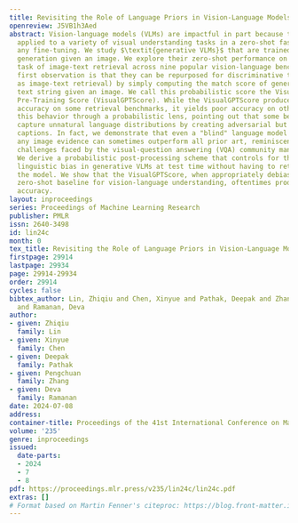```yaml
---
title: Revisiting the Role of Language Priors in Vision-Language Models
openreview: J5VB1h3Aed
abstract: Vision-language models (VLMs) are impactful in part because they can be
  applied to a variety of visual understanding tasks in a zero-shot fashion, without
  any fine-tuning. We study $\textit{generative VLMs}$ that are trained for next-word
  generation given an image. We explore their zero-shot performance on the illustrative
  task of image-text retrieval across nine popular vision-language benchmarks. Our
  first observation is that they can be repurposed for discriminative tasks (such
  as image-text retrieval) by simply computing the match score of generating a particular
  text string given an image. We call this probabilistic score the Visual Generative
  Pre-Training Score (VisualGPTScore). While the VisualGPTScore produces near-perfect
  accuracy on some retrieval benchmarks, it yields poor accuracy on others. We analyze
  this behavior through a probabilistic lens, pointing out that some benchmarks inadvertently
  capture unnatural language distributions by creating adversarial but unlikely text
  captions. In fact, we demonstrate that even a "blind" language model that ignores
  any image evidence can sometimes outperform all prior art, reminiscent of similar
  challenges faced by the visual-question answering (VQA) community many years ago.
  We derive a probabilistic post-processing scheme that controls for the amount of
  linguistic bias in generative VLMs at test time without having to retrain or fine-tune
  the model. We show that the VisualGPTScore, when appropriately debiased, is a strong
  zero-shot baseline for vision-language understanding, oftentimes producing state-of-the-art
  accuracy.
layout: inproceedings
series: Proceedings of Machine Learning Research
publisher: PMLR
issn: 2640-3498
id: lin24c
month: 0
tex_title: Revisiting the Role of Language Priors in Vision-Language Models
firstpage: 29914
lastpage: 29934
page: 29914-29934
order: 29914
cycles: false
bibtex_author: Lin, Zhiqiu and Chen, Xinyue and Pathak, Deepak and Zhang, Pengchuan
  and Ramanan, Deva
author:
- given: Zhiqiu
  family: Lin
- given: Xinyue
  family: Chen
- given: Deepak
  family: Pathak
- given: Pengchuan
  family: Zhang
- given: Deva
  family: Ramanan
date: 2024-07-08
address:
container-title: Proceedings of the 41st International Conference on Machine Learning
volume: '235'
genre: inproceedings
issued:
  date-parts:
  - 2024
  - 7
  - 8
pdf: https://proceedings.mlr.press/v235/lin24c/lin24c.pdf
extras: []
# Format based on Martin Fenner's citeproc: https://blog.front-matter.io/posts/citeproc-yaml-for-bibliographies/
---
```

